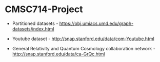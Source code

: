 # CMSC714-Project

* Partitioned datasets - https://obj.umiacs.umd.edu/graph-datasets/index.html

* Youtube dataset - http://snap.stanford.edu/data/com-Youtube.html
* General Relativity and Quantum Cosmology collaboration network - http://snap.stanford.edu/data/ca-GrQc.html

